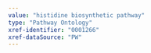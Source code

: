 ```yaml
---
value: "histidine biosynthetic pathway"
type: "Pathway Ontology"
xref-identifier: "0001266"
xref-dataSource: "PW"
---
```

